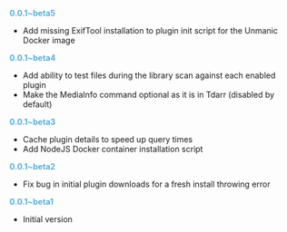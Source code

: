 
**<span style="color:#56adda">0.0.1~beta5</span>**
- Add missing ExifTool installation to plugin init script for the Unmanic Docker image

**<span style="color:#56adda">0.0.1~beta4</span>**
- Add ability to test files during the library scan against each enabled plugin
- Make the MediaInfo command optional as it is in Tdarr (disabled by default)

**<span style="color:#56adda">0.0.1~beta3</span>**
- Cache plugin details to speed up query times
- Add NodeJS Docker container installation script

**<span style="color:#56adda">0.0.1~beta2</span>**
- Fix bug in initial plugin downloads for a fresh install throwing error

**<span style="color:#56adda">0.0.1~beta1</span>**
- Initial version
